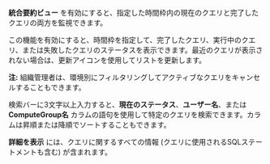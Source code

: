 **統合要約ビュー** を有効にすると、指定した時間枠内の現在のクエリと完了したクエリの両方を監視できます。

この機能を有効にすると、時間枠を指定して、完了したクエリ、実行中のクエリ、または失敗したクエリのステータスを表示できます。最近のクエリが表示されない場合は、更新アイコンを使用してリストを更新します。

**注:** 組織管理者は、環境別にフィルタリングしてアクティブなクエリをキャンセルすることもできます。

検索バーに3文字以上入力すると、**現在のステータス**、**ユーザー名**、または **ComputeGroup名** カラムの語句を使用して特定のクエリを検索できます。カラムは昇順または降順でソートすることもできます。

**詳細を表示** には、クエリに関するすべての情報 (クエリに使用されるSQLステートメントも含む) が含まれます。
